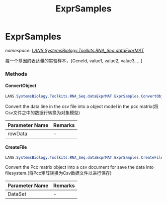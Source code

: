 ﻿---
title: ExprSamples
---

# ExprSamples
_namespace: [LANS.SystemsBiology.Toolkits.RNA_Seq.dataExprMAT](N-LANS.SystemsBiology.Toolkits.RNA_Seq.dataExprMAT.html)_

每一个基因的表达量的实验样本，{GeneId, value1, value2, value3, ...}

### Methods

#### ConvertObject
```csharp
LANS.SystemsBiology.Toolkits.RNA_Seq.dataExprMAT.ExprSamples.ConvertObject(Microsoft.VisualBasic.DocumentFormat.Csv.DocumentStream.RowObject)
```
Convert the data line in the csv file into a object model in the pcc matrix(将Csv文件之中的数据行转换为对象模型)

|Parameter Name|Remarks|
|--------------|-------|
|rowData|-|


#### CreateFile
```csharp
LANS.SystemsBiology.Toolkits.RNA_Seq.dataExprMAT.ExprSamples.CreateFile(System.Collections.Generic.IEnumerable{LANS.SystemsBiology.Toolkits.RNA_Seq.dataExprMAT.ExprSamples})
```
Convert the Pcc matrix object into a csv document for save the data into filesystem.(将Pcc矩阵转换为Csv数据文件以进行保存)

|Parameter Name|Remarks|
|--------------|-------|
|DataSet|-|





